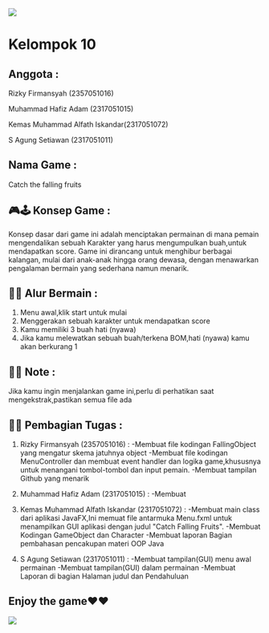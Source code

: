 <img src="https://github.com/RizkyFirmansyah-com/-PROJECT-GAME-JAVAFX-Kelompok10/blob/main/tim.png" >

# Kelompok 10

## Anggota : 

Rizky Firmansyah (2357051016)

Muhammad Hafiz Adam (2317051015) 

Kemas Muhammad Alfath Iskandar(2317051072)

S Agung Setiawan (2317051011)



## Nama Game : 
Catch the falling fruits


## 🎮🕹️ Konsep Game :
Konsep dasar dari game ini adalah menciptakan permainan di mana pemain mengendalikan sebuah Karakter yang harus mengumpulkan buah,untuk mendapatkan score. Game ini dirancang untuk menghibur berbagai kalangan, mulai dari anak-anak hingga orang dewasa, dengan menawarkan pengalaman bermain yang sederhana namun menarik. 

## 👣👣 Alur Bermain :
1. Menu awal,klik start untuk mulai
2. Menggerakan sebuah karakter untuk mendapatkan score
3. Kamu memiliki 3 buah hati (nyawa)
4. Jika kamu melewatkan sebuah buah/terkena BOM,hati (nyawa) kamu akan berkurang 1




## 📌📌 Note :
Jika kamu ingin menjalankan game ini,perlu di perhatikan saat mengekstrak,pastikan semua file ada 

## 📌📌 Pembagian Tugas :
1. Rizky Firmansyah (2357051016) :
   -Membuat file kodingan FallingObject yang mengatur skema jatuhnya object
   -Membuat file kodingan MenuController dan membuat event handler dan logika game,khususnya untuk menangani tombol-tombol dan input pemain.
   -Membuat tampilan Github yang menarik

3. Muhammad Hafiz Adam (2317051015) :
   -Membuat

5. Kemas Muhammad Alfath Iskandar (2317051072) :
   -Membuat main class dari aplikasi JavaFX,Ini memuat file antarmuka Menu.fxml untuk menampilkan GUI aplikasi dengan judul "Catch Falling Fruits".
   -Membuat Kodingan GameObject dan Character
   -Membuat laporan Bagian pembahasan pencakupan materi OOP Java

6. S Agung Setiawan (2317051011) :
   -Membuat tampilan(GUI) menu awal permainan
   -Membuat tampilan(GUI) dalam permainan
   -Membuat Laporan di bagian Halaman judul dan Pendahuluan



## Enjoy the game❤️❤️


<img src = "https://github.com/RizkyFirmansyah-com/-PROJECT-GAME-JAVAFX-Kelompok10/blob/main/GamePlay.gif">
